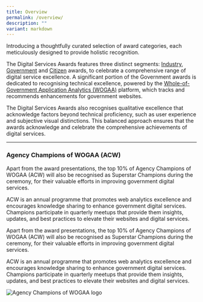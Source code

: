 ```yaml
---
title: Overview
permalink: /overview/
description: ""
variant: markdown
---
```

<style type="text/css">
.content h4 {
    color: #B41E8E;
    font-weight: 700;
}
</style>
<p>Introducing a thoughtfully curated selection of award categories, each meticulously designed to provide holistic recognition.</p>
<p>The Digital Services Awards features three distinct segments: <a href="/industry-awards/">Industry</a>, <a href="/government-awards/">Government</a> and <a href="/citizen-award/">Citizen</a> awards, to celebrate a comprehensive range of digital service excellence. A significant portion of the Government awards is dedicated to recognising technical excellence, powered by the <a target="_blank" aria-label="WOGAA" href="https://wogaa.sg/">Whole-of-Government Application Analytics (WOGAA)</a> platform, which tracks and recommends enhancements for government websites. </p>
<p>The Digital Services Awards also recognises qualitative excellence that acknowledge factors beyond technical proficiency, such as user experience and subjective visual distinctions. This balanced approach ensures that the awards acknowledge and celebrate the comprehensive achievements of digital services.</p>
<hr>
<h3>Agency Champions of WOGAA (ACW) </h3>
<p>Apart from the award presentations, the top 10% of Agency Champions of WOGAA (ACW) will also be recognised as Superstar Champions during the ceremony, for their valuable efforts in improving government digital services.</p>
<p>ACW is an annual programme that promotes web analytics excellence and encourages knowledge sharing to enhance government digital services. Champions participate in quarterly meetups that provide them insights, updates, and best practices to elevate their websites and digital services.</p>
<div class="row is-multiline">
  <div class="col is-8">
    <p>Apart from the award presentations, the top 10% of Agency Champions of WOGAA (ACW) will also be recognised as Superstar Champions during the ceremony, for their valuable efforts in improving government digital services.</p>
    <p>ACW is an annual programme that promotes web analytics excellence and encourages knowledge sharing to enhance government digital services. Champions participate in quarterly meetups that provide them insights, updates, and best practices to elevate their websites and digital services. </p>
  </div>
  <div class="col is-4"><img alt="Agency Champions of WOGAA logo" src="/images/acw-logo.svg"></div>
</div>